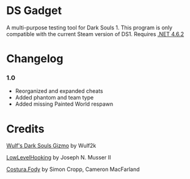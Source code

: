 # DS Gadget
A multi-purpose testing tool for Dark Souls 1. This program is only compatible with the current Steam version of DS1.
Requires [.NET 4.6.2](https://www.microsoft.com/net/download/thank-you/net462)

# Changelog
### 1.0
* Reorganized and expanded cheats
* Added phantom and team type
* Added missing Painted World respawn

# Credits
[Wulf's Dark Souls Gizmo](https://github.com/Wulf2k/DaS-PC-Overlay) by Wulf2k

[LowLevelHooking](https://github.com/jnm2/LowLevelHooking) by Joseph N. Musser II

[Costura.Fody](https://github.com/Fody/Costura) by Simon Cropp, Cameron MacFarland
